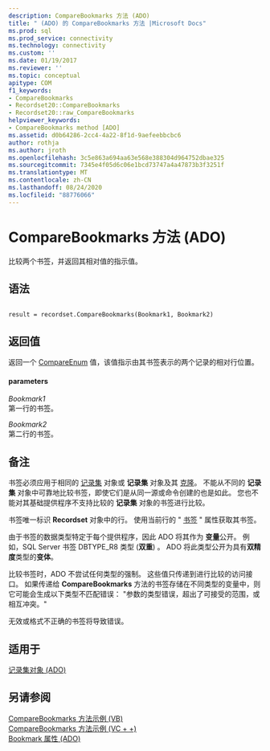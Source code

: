 ```yaml
---
description: CompareBookmarks 方法 (ADO)
title: " (ADO) 的 CompareBookmarks 方法 |Microsoft Docs"
ms.prod: sql
ms.prod_service: connectivity
ms.technology: connectivity
ms.custom: ''
ms.date: 01/19/2017
ms.reviewer: ''
ms.topic: conceptual
apitype: COM
f1_keywords:
- CompareBookmarks
- Recordset20::CompareBookmarks
- Recordset20::raw_CompareBookmarks
helpviewer_keywords:
- CompareBookmarks method [ADO]
ms.assetid: d0b64286-2cc4-4a22-8f1d-9aefeebbcbc6
author: rothja
ms.author: jroth
ms.openlocfilehash: 3c5e863a694aa63e568e388304d964752dbae325
ms.sourcegitcommit: 7345e4f05d6c06e1bcd73747a4a47873b3f3251f
ms.translationtype: MT
ms.contentlocale: zh-CN
ms.lasthandoff: 08/24/2020
ms.locfileid: "88776066"
---
```

# <a name="comparebookmarks-method-ado"></a>CompareBookmarks 方法 (ADO)
比较两个书签，并返回其相对值的指示值。  
  
## <a name="syntax"></a>语法  
  
```  
  
result = recordset.CompareBookmarks(Bookmark1, Bookmark2)  
```  
  
## <a name="return-value"></a>返回值  
 返回一个 [CompareEnum](./compareenum.md) 值，该值指示由其书签表示的两个记录的相对行位置。  
  
#### <a name="parameters"></a>parameters  
 *Bookmark1*  
 第一行的书签。  
  
 *Bookmark2*  
 第二行的书签。  
  
## <a name="remarks"></a>备注  
 书签必须应用于相同的 [记录集](./recordset-object-ado.md) 对象或 **记录集** 对象及其 [克隆](./clone-method-ado.md)。 不能从不同的 **记录集** 对象中可靠地比较书签，即使它们是从同一源或命令创建的也是如此。 您也不能对其基础提供程序不支持比较的 **记录集** 对象的书签进行比较。  
  
 书签唯一标识 **Recordset** 对象中的行。 使用当前行的 " [书签](./bookmark-property-ado.md) " 属性获取其书签。  
  
 由于书签的数据类型特定于每个提供程序，因此 ADO 将其作为 **变量**公开。 例如，SQL Server 书签 DBTYPE_R8 类型 (**双重**) 。 ADO 将此类型公开为具有**双精度**类型的**变体**。  
  
 比较书签时，ADO 不尝试任何类型的强制。 这些值只传递到进行比较的访问接口。 如果传递给 **CompareBookmarks** 方法的书签存储在不同类型的变量中，则它可能会生成以下类型不匹配错误： "参数的类型错误，超出了可接受的范围，或相互冲突。"  
  
 无效或格式不正确的书签将导致错误。  
  
## <a name="applies-to"></a>适用于  
 [记录集对象 (ADO)](./recordset-object-ado.md)  
  
## <a name="see-also"></a>另请参阅  
 [CompareBookmarks 方法示例 (VB) ](./comparebookmarks-method-example-vb.md)   
 [CompareBookmarks 方法示例 (VC + +) ](./comparebookmarks-method-example-vc.md)   
 [Bookmark 属性 (ADO)](./bookmark-property-ado.md)